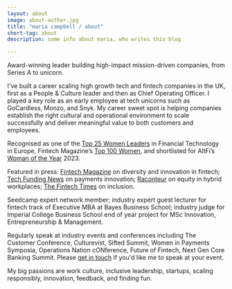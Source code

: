 ```yaml
---
layout: about
image: about-author.jpg
title: "maria campbell / about"
short-tag: about
description: some info about maria, who writes this blog

---
```


Award-winning leader building high-impact mission-driven companies, from Series A to unicorn.

I've built a career scaling high growth tech and fintech companies in the UK, first as a People & Culture leader and then as Chief Operating Officer. I played a key role as an early employee at tech unicorns such as GoCardless, Monzo, and Snyk. My career sweet spot is helping companies establish the right cultural and operational environment to scale successfully and deliver meaningful value to both customers and employees.

Recognised as one of the [Top 25 Women Leaders](https://thefinancialtechnologyreport.com/the-top-25-women-leaders-in-financial-technology-of-europe-for-2022/) in Financial Technology in Europe, Fintech Magazine’s [Top 100 Women](https://fintechmagazine.com/magazine/fintech-top-100-women-2023), and shortlisted for AltFi’s [Woman of the Year](https://www.altfi.com/article/altfi-awards-2023-the-shortlist-revealed-and-people-s-choice-vote-begins) 2023.

Featured in press: [Fintech Magazine](https://fintechmagazine.com/financial-services-finserv/bringing-change-to-fintech-through-diversity-innovation) on diversity and innovation in fintech; [Tech Funding News](https://techfundingnews.com/women-in-payments-europe-2023-celebrating-innovation-through-women/) on payments innovation; [Raconteur](https://www.raconteur.net/future-of-work/remote-office-equity) on equity in hybrid workplaces; [The Fintech Times](https://thefintechtimes.com/international-womens-day-how-fintech-can-breakthebias-and-improve-diversity/) on inclusion.

Seedcamp expert network member; industry expert guest lecturer for fintech track of Executive MBA at Bayes Business School; industry judge for Imperial College Business School end of year project for MSc Innovation, Entrepreneurship & Management.

Regularly speak at industry events and conferences including The Customer Conference, Culturevist, Sifted Summit, Women in Payments Symposia, Operations Nation cONference, Future of Fintech, Next Gen Core Banking Summit. Please [get in touch](mailto:hello@lowercaseopinions.com) if you'd like me to speak at your event.

My big passions are work culture, inclusive leadership, startups, scaling responsibly, innovation, feedback, and finding fun.